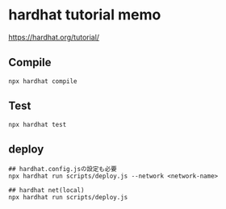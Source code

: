 # hardhat tutorial memo
https://hardhat.org/tutorial/

## Compile
```
npx hardhat compile
```

## Test
```
npx hardhat test
```

## deploy
```
## hardhat.config.jsの設定も必要
npx hardhat run scripts/deploy.js --network <network-name>

## hardhat net(local)
npx hardhat run scripts/deploy.js
```